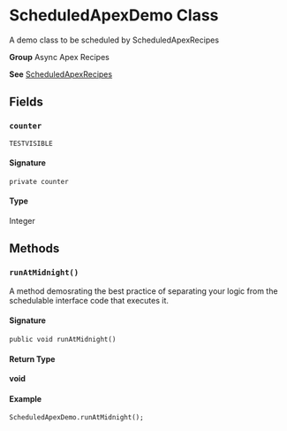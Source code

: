 # ScheduledApexDemo Class

A demo class to be scheduled by ScheduledApexRecipes

**Group** Async Apex Recipes

**See** [ScheduledApexRecipes](ScheduledApexRecipes.md)

## Fields
### `counter`

`TESTVISIBLE`

#### Signature
```apex
private counter
```

#### Type
Integer

## Methods
### `runAtMidnight()`

A method demosrating the best practice of separating your 
logic from 
the schedulable interface code that executes it.

#### Signature
```apex
public void runAtMidnight()
```

#### Return Type
**void**

#### Example
```apex
ScheduledApexDemo.runAtMidnight();
```